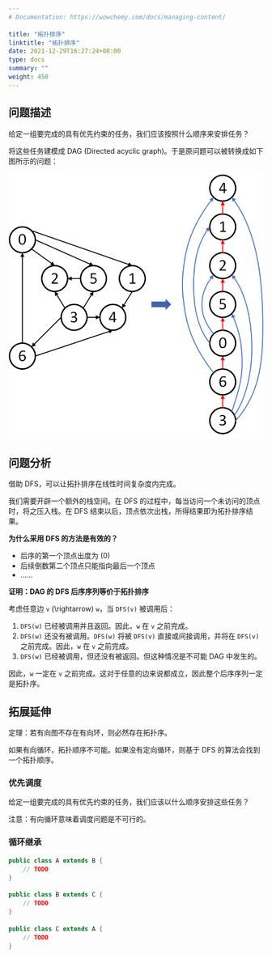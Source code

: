 ```yaml
---
# Documentation: https://wowchemy.com/docs/managing-content/

title: "拓扑排序"
linktitle: "拓扑排序"
date: 2021-12-29T16:27:24+08:00
type: docs
summary: ""
weight: 450
---
```


<!--more-->

## 问题描述

给定一组要完成的具有优先约束的任务，我们应该按照什么顺序来安排任务？

将这些任务建模成 DAG (Directed acyclic graph)。于是原问题可以被转换成如下图所示的问题：

![](Topological-sort.png)

## 问题分析

借助 DFS，可以让拓扑排序在线性时间复杂度内完成。

我们需要开辟一个额外的栈空间。在 DFS 的过程中，每当访问一个未访问的顶点时，将之压入栈。在 DFS 结束以后，顶点依次出栈，所得结果即为拓扑排序结果。

**为什么采用 DFS 的方法是有效的？**

- 后序的第一个顶点出度为 \(0\)
- 后续倒数第二个顶点只能指向最后一个顶点
- ……

**证明：DAG 的 DFS 后序序列等价于拓扑排序**

考虑任意边 `v` \(\rightarrow\) `w`，当 `DFS(v)` 被调用后：

1. `DFS(w)` 已经被调用并且返回。因此，`w` 在 `v` 之前完成。
2. `DFS(w)` 还没有被调用。`DFS(w)` 将被 `DFS(v)` 直接或间接调用，并将在 `DFS(v)` 之前完成。因此，`w` 在 `v` 之前完成。
3. `DFS(w)` 已经被调用，但还没有被返回。但这种情况是不可能 DAG 中发生的。

因此，`w` 一定在 `v` 之前完成。这对于任意的边来说都成立，因此整个后序序列一定是拓扑序。

## 拓展延伸

定理：若有向图不存在有向环，则必然存在拓扑序。

如果有向循环，拓扑顺序不可能。如果没有定向循环，则基于 DFS 的算法会找到一个拓扑顺序。

### 优先调度

给定一组要完成的具有优先约束的任务，我们应该以什么顺序安排这些任务？

注意：有向循环意味着调度问题是不可行的。

### 循环继承

```java
public class A extends B {
    // TODO
}

public class B extends C {
    // TODO
}

public class C extends A {
    // TODO
}
```
